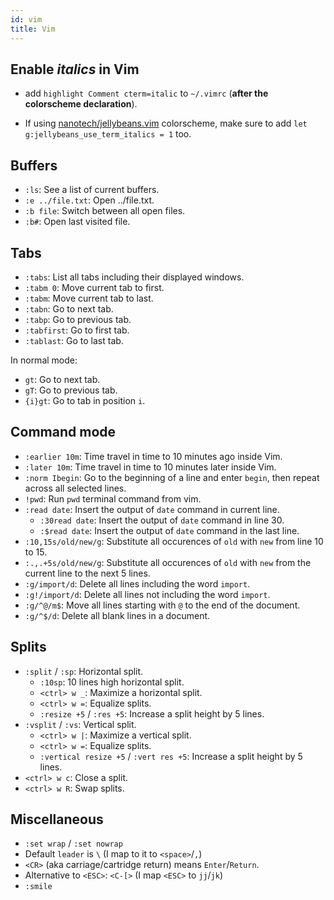 ```yaml
---
id: vim
title: Vim
---
```


## Enable _italics_ in Vim

- add `highlight Comment cterm=italic` to `~/.vimrc` (**after the colorscheme declaration**).

- If using [nanotech/jellybeans.vim](https://github.com/nanotech/jellybeans.vim) colorscheme, make sure to add `let g:jellybeans_use_term_italics = 1` too.

## Buffers

- `:ls`: See a list of current buffers.
- `:e ../file.txt`: Open ../file.txt.
- `:b file`: Switch between all open files.
- `:b#`: Open last visited file.

## Tabs

- `:tabs`: List all tabs including their displayed windows.
- `:tabm 0`: Move current tab to first.
- `:tabm`: Move current tab to last.
- `:tabn`: Go to next tab.
- `:tabp`: Go to previous tab.
- `:tabfirst`: Go to first tab.
- `:tablast`: Go to last tab.

In normal mode:

- `gt`: Go to next tab.
- `gT`: Go to previous tab.
- `{i}gt`: Go to tab in position `i`.

## Command mode

- `:earlier 10m`: Time travel in time to 10 minutes ago inside Vim.
- `:later 10m`: Time travel in time to 10 minutes later inside Vim.
- `:norm Ibegin`: Go to the beginning of a line and enter `begin`, then repeat across all selected lines.
- `!pwd`: Run `pwd` terminal command from vim.
- `:read date`: Insert the output of `date` command in current line.
  - `:30read date`: Insert the output of `date` command in line 30.
  - `:$read date`: Insert the output of `date` command in the last line.
- `:10,15s/old/new/g`: Substitute all occurences of `old` with `new` from line 10 to 15.
- `:.,.+5s/old/new/g`: Substitute all occurences of `old` with `new` from the current line to the next 5 lines.
- `:g/import/d`: Delete all lines including the word `import`.
- `:g!/import/d`: Delete all lines not including the word `import`.
- `:g/^@/m$`: Move all lines starting with `@` to the end of the document.
- `:g/^$/d`: Delete all blank lines in a document.

## Splits

- `:split` / `:sp`: Horizontal split.
  - `:10sp`: 10 lines high horizontal split.
  - `<ctrl> w _`: Maximize a horizontal split.
  - `<ctrl> w =`: Equalize splits.
  - `:resize +5` / `:res +5`: Increase a split height by 5 lines.
- `:vsplit` / `:vs`: Vertical split.
  - `<ctrl> w |`: Maximize a vertical split.
  - `<ctrl> w =`: Equalize splits.
  - `:vertical resize +5` / `:vert res +5`: Increase a split height by 5 lines.
- `<ctrl> w c`: Close a split.
- `<ctrl> w R`: Swap splits.

## Miscellaneous

- `:set wrap` / `:set nowrap`
- Default `leader` is `\` (I map to it to `<space>`/`,`)
- `<CR>` (aka carriage/cartridge return) means `Enter`/`Return`.
- Alternative to `<ESC>`: `<C-[>` (I map `<ESC>` to `jj`/`jk`)
- `:smile`
